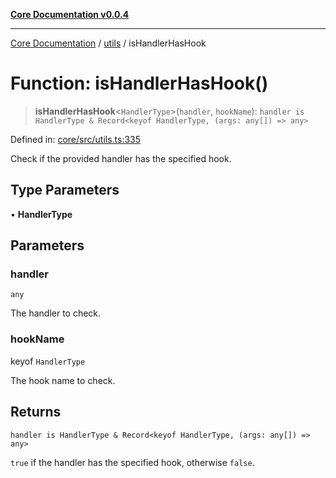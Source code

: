 [**Core Documentation v0.0.4**](../../README.md)

***

[Core Documentation](../../modules.md) / [utils](../README.md) / isHandlerHasHook

# Function: isHandlerHasHook()

> **isHandlerHasHook**\<`HandlerType`\>(`handler`, `hookName`): `handler is HandlerType & Record<keyof HandlerType, (args: any[]) => any>`

Defined in: [core/src/utils.ts:335](https://github.com/stonemjs/core/blob/93efe04ef1a71ad6f49c3b315da54d45ace50f23/src/utils.ts#L335)

Check if the provided handler has the specified hook.

## Type Parameters

• **HandlerType**

## Parameters

### handler

`any`

The handler to check.

### hookName

keyof `HandlerType`

The hook name to check.

## Returns

`handler is HandlerType & Record<keyof HandlerType, (args: any[]) => any>`

`true` if the handler has the specified hook, otherwise `false`.
